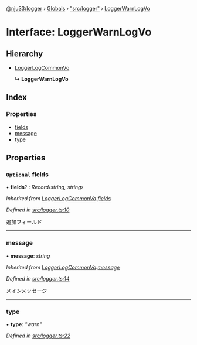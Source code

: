 [@nju33/logger](../README.md) › [Globals](../globals.md) › ["src/logger"](../modules/_src_logger_.md) › [LoggerWarnLogVo](_src_logger_.loggerwarnlogvo.md)

# Interface: LoggerWarnLogVo

## Hierarchy

* [LoggerLogCommonVo](_src_logger_.loggerlogcommonvo.md)

  ↳ **LoggerWarnLogVo**

## Index

### Properties

* [fields](_src_logger_.loggerwarnlogvo.md#optional-fields)
* [message](_src_logger_.loggerwarnlogvo.md#message)
* [type](_src_logger_.loggerwarnlogvo.md#type)

## Properties

### `Optional` fields

• **fields**? : *Record‹string, string›*

*Inherited from [LoggerLogCommonVo](_src_logger_.loggerlogcommonvo.md).[fields](_src_logger_.loggerlogcommonvo.md#optional-fields)*

*Defined in [src/logger.ts:10](https://github.com/nju33/logger/blob/2cda14a/src/logger.ts#L10)*

追加フィールド

___

###  message

• **message**: *string*

*Inherited from [LoggerLogCommonVo](_src_logger_.loggerlogcommonvo.md).[message](_src_logger_.loggerlogcommonvo.md#message)*

*Defined in [src/logger.ts:14](https://github.com/nju33/logger/blob/2cda14a/src/logger.ts#L14)*

メインメッセージ

___

###  type

• **type**: *"warn"*

*Defined in [src/logger.ts:22](https://github.com/nju33/logger/blob/2cda14a/src/logger.ts#L22)*

